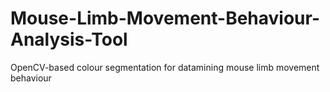# Mouse-Limb-Movement-Behaviour-Analysis-Tool
OpenCV-based colour segmentation for datamining mouse limb movement behaviour
